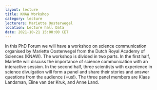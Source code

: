 ```yaml
---
layout: lecture
title: KNAW Workshop
category: lecture
lecturers: Mariette Oosterwegel
location: Lecture hall Data
date: 2021-10-21 15:00:00 CET
---
```


In this PhD Forum we will have a workshop on science communication organised by Mariette Oosterwegel from the Dutch Royal Academy of Sciences (KNAW). The workshop is divided in two parts. In the first half, Mariette will discuss the importance of science communication with an interactive session. In the second half, three scientists with experience in science divulgation will form a panel and share their stories and answer questions from the audience (=us!). The three panel members are Klaas Landsman, Eline van der Kruk, and Anne Land.
